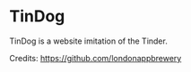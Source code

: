 # TinDog

TinDog is a website imitation of the Tinder.

Credits: https://github.com/londonappbrewery
